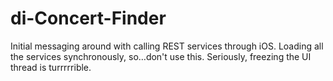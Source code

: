 di-Concert-Finder
=================

Initial messaging around with calling REST services through iOS. Loading all the services synchronously, so…don't use this.  Seriously, freezing the UI thread is turrrrrible.
